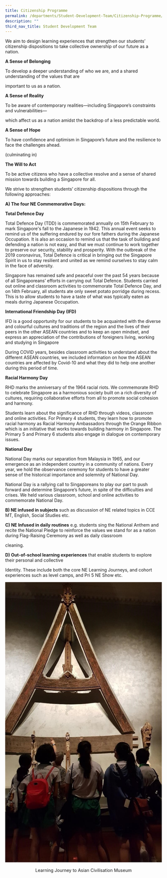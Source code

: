 ```yaml
---
title: Citizenship Programme
permalink: /departments/Student-Development-Team/Citizenship-Programme/
description: ""
third_nav_title: Student Development Team
---
```

We aim to design learning experiences that strengthen our students’ citizenship dispositions to take collective ownership of our future as a nation.

  

**A Sense of Belonging**

To develop a deeper understanding of who we are, and a shared understanding of the values that are

important to us as a nation.

  

**A Sense of Reality**

To be aware of contemporary realities—including Singapore’s constraints and vulnerabilities—

which affect us as a nation amidst the backdrop of a less predictable world.

  

**A Sense of Hope**

To have confidence and optimism in Singapore’s future and the resilience to face the challenges ahead.

(culminating in)

  

**The Will to Act**

To be active citizens who have a collective resolve and a sense of shared mission towards building a Singapore for all.

  

We strive to strengthen students’ citizenship dispositions through the following approaches:

  

**A) The four NE Commemorative Days:**

  

**Total Defence Day**

  

Total Defence Day (TDD) is commemorated annually on 15th February to mark Singapore's fall to the Japanese in 1942. This annual event seeks to remind us of the suffering endured by our fore fathers during the Japanese Occupation. It is also an occasion to remind us that the task of building and defending a nation is not easy, and that we must continue to work together to preserve our security, stability and prosperity. With the outbreak of the 2019 coronavirus, Total Defence is critical in bringing out the Singapore Spirit in us to stay resilient and united as we remind ourselves to stay calm in the face of adversity.

  

Singapore has remained safe and peaceful over the past 54 years because of all Singaporeans’ efforts in carrying out Total Defence. Students carried out online and classroom activities to commemorate Total Defence Day, and on 14th February, all students ate only sweet potato porridge during recess. This is to allow students to have a taste of what was typically eaten as meals during Japanese Occupation.

  

**International Friendship Day (IFD)**

  

IFD is a good opportunity for our students to be acquainted with the diverse and colourful cultures and traditions of the region and the lives of their peers in the other ASEAN countries and to keep an open mindset, and express an appreciation of the contributions of foreigners living, working and studying in Singapore

During COVID years, besides classroom activities to understand about the different ASEAN countries, we included information on how the ASEAN countries are affected by Covid-10 and what they did to help one another during this period of time.

  

**Racial Harmony Day**

  

RHD marks the anniversary of the 1964 racial riots. We commemorate RHD to celebrate Singapore as a harmonious society built on a rich diversity of cultures, requiring collaborative efforts from all to promote social cohesion and harmony.

  

Students learn about the significance of RHD through videos, classroom and online activities. For Primary 4 students, they learn how to promote racial harmony as Racial Harmony Ambassadors through the Orange Ribbon which is an initiative that works towards building harmony in Singapore. The Primary 5 and Primary 6 students also engage in dialogue on contemporary issues.

  

**National Day**

  

National Day marks our separation from Malaysia in 1965, and our emergence as an independent country in a community of nations. Every year, we hold the observance ceremony for students to have a greater sense of the historical importance and solemnity of National Day.

  

National Day is a rallying call to Singaporeans to play our part to push forward and determine Singapore’s future, in spite of the difficulties and crises. We held various classroom, school and online activities to commemorate National Day.

  

  

**B) NE infused in subjects** such as discussion of NE related topics in CCE MT, English, Social Studies etc.

  

**C) NE Infused in daily routines** e.g. students sing the National Anthem and recite the National Pledge to reinforce the values we stand for as a nation during Flag-Raising Ceremony as well as daily classroom

cleaning.

  

**D) Out-of-school learning experiences** that enable students to explore their personal and collective

Identity. These include both the core NE Learning Journeys, and cohort experiences such as level camps, and Pri 5 NE Show etc.

![](/images/Learning%20Journey%20Asian%20Civilisation%20Museum.jpeg)

<center> Learning Journey to Asian Civilisation Museum</center>